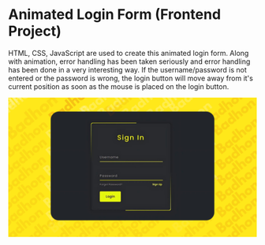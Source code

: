 # Animated Login Form (Frontend Project)
<p>HTML, CSS, JavaScript are used to create this animated login form. Along with animation, error handling has been taken seriously and error handling has been done in a very interesting way. 
If the username/password is not entered or the password is wrong, the login button will move away from it's current position as soon as the mouse is placed on the login button.</p><be>

![preview img](/loginform.png)

